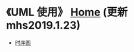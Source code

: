 # 《UML 使用》 [Home] (更新 mhs2019.1.23)

- [时序图]

##
[Home]: https://mhsnet.github.io/mhsstudynotes/ "《MHS技术栈学习笔记》"
[Top]: https://mhsnet.github.io/mhsstudynotes/tools/uml.html "《UML 使用》"

[时序图]: https://mhsnet.github.io/mhsstudynotes/tools/uml/sequence_diagram.html "时序图"

